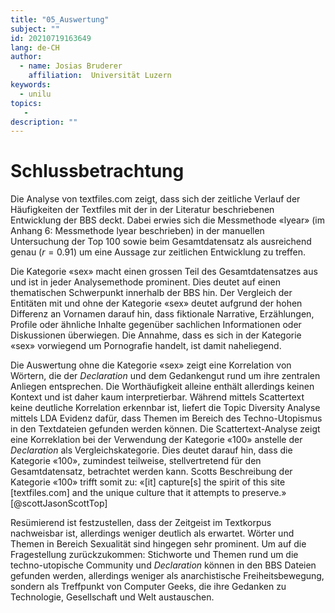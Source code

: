 ```yaml
---
title: "05_Auswertung"
subject: ""
id: 20210719163649
lang: de-CH
author:
  - name: Josias Bruderer
    affiliation:  Universität Luzern
keywords:
  - unilu
topics:
   - 
description: ""
---
```


# Schlussbetrachtung

Die Analyse von textfiles.com zeigt, dass sich der zeitliche Verlauf der Häufigkeiten der Textfiles mit der in der Literatur beschriebenen Entwicklung der BBS deckt. Dabei erwies sich die Messmethode «lyear» (im Anhang 6: Messmethode lyear beschrieben) in der manuellen Untersuchung der Top 100 sowie beim Gesamtdatensatz als ausreichend genau ($r = 0.91$) um eine Aussage zur zeitlichen Entwicklung zu treffen.

Die Kategorie «sex» macht einen grossen Teil des Gesamtdatensatzes aus und ist in jeder Analysemethode prominent. Dies deutet auf einen thematischen Schwerpunkt innerhalb der BBS hin. Der Vergleich der Entitäten mit und ohne der Kategorie «sex» deutet aufgrund der hohen Differenz an Vornamen darauf hin, dass fiktionale Narrative, Erzählungen, Profile oder ähnliche Inhalte gegenüber sachlichen Informationen oder Diskussionen überwiegen. Die Annahme, dass es sich in der Kategorie «sex» vorwiegend um Pornografie handelt, ist damit naheliegend.

Die Auswertung ohne die Kategorie «sex» zeigt eine Korrelation von Wörtern, die der *Declaration* und dem Gedankengut rund um ihre zentralen Anliegen entsprechen. Die Worthäufigkeit alleine enthält allerdings keinen Kontext und ist daher kaum interpretierbar. Während mittels Scattertext keine deutliche Korrelation erkennbar ist, liefert die Topic Diversity Analyse mittels LDA Evidenz dafür, dass Themen im Bereich des Techno-Utopismus in den Textdateien gefunden werden können. Die Scattertext-Analyse zeigt eine Korreklation bei der Verwendung der Kategorie «100» anstelle der *Declaration* als Vergleichskategorie. Dies deutet darauf hin, dass die Kategorie «100», zumindest teilweise, stellvertretend für den Gesamtdatensatz, betrachtet werden kann. Scotts Beschreibung der Kategorie «100» trifft somit zu: «[it] capture[s] the spirit of this site [textfiles.com] and the unique culture that it attempts to preserve.» [@scottJasonScottTop]

Resümierend ist festzustellen, dass der Zeitgeist im Textkorpus nachweisbar ist, allerdings weniger deutlich als erwartet. Wörter und Themen in Bereich Sexualität sind hingegen sehr prominent. Um auf die Fragestellung zurückzukommen: Stichworte und Themen rund um die techno-utopische Community und *Declaration* können in den BBS Dateien gefunden werden, allerdings weniger als anarchistische Freiheitsbewegung, sondern als Treffpunkt von Computer Geeks, die ihre Gedanken zu Technologie, Gesellschaft und Welt austauschen. 



